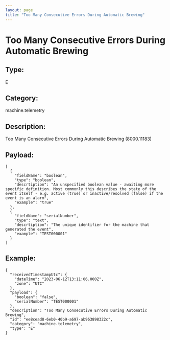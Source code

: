 ```yaml
---
layout: page
title: "Too Many Consecutive Errors During Automatic Brewing"
---
```


# Too Many Consecutive Errors During Automatic Brewing

## Type:

E

## Category:

machine.telemetry

## Description: 

Too Many Consecutive Errors During Automatic Brewing (8000.11183)

## Payload:

```
[
  {
    "fieldName": "boolean",
    "type": "boolean",
    "descrtiption": "An unspecified boolean value - awaiting more specific definition. Most commonly this describes the state of the event itself - e.g. active (true) or inactive/resolved (false) if the event is an alarm",
    "example": "true"
  },
  {
    "fieldName": "serialNumber",
    "type": "text",
    "descrtiption": "The unique identifier for the machine that generated the event",
    "example": "TEST000001"
  }
]
```

## Example:

```
{
  "receivedTimestampUtc": {
    "dateTime": "2023-06-12T13:11:06.000Z",
    "zone": "UTC"
  },
  "payload": {
    "boolean": "false",
    "serialNumber": "TEST000001"
  },
  "description": "Too Many Consecutive Errors During Automatic Brewing",
  "id": "ee8cead8-6eb0-40b9-a697-ab963898322c",
  "category": "machine.telemetry",
  "type": "E"
}
```
